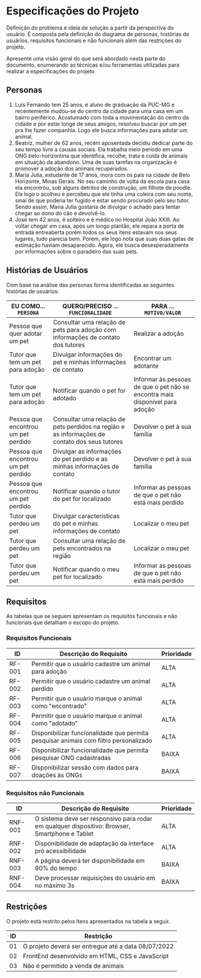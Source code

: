 # Especificações do Projeto

Definição do problema e ideia de solução a partir da perspectiva do usuário. É composta pela definição do diagrama de personas, histórias de usuários, requisitos funcionais e não funcionais além das restrições do projeto.

Apresente uma visão geral do que será abordado nesta parte do documento, enumerando as técnicas e/ou ferramentas utilizadas para realizar a especificações do projeto

## Personas

1. Luis Fernando tem 25 anos, é aluno de graduação da PUC-MG e recentemente mudou-se do centro da cidade para uma casa em um bairro periférico. Acostumado com toda a movimentação do centro da cidade e por estar longe de seus amigos, resolveu buscar por um pet pra lhe fazer companhia. Logo ele busca informações para adotar um animal.
2. Beatriz, mulher de 62 anos, recém aposentada decidiu dedicar parte do seu tempo livre a causas sociais. Ela trabalha meio período em uma ONG belo-horizontina que identifica, recolhe, trata e cuida de animais em situação da abandono. Uma de suas tarefas na organização é promover a adoção dos animais recuperados.
3. Maria Julia, estudante de 17 anos, mora com os pais na cidade de Belo Horizonte, Minas Gerais. No seu caminho de volta da escola para casa ela encontrou, sob alguns detritos de construção, um filhote de poodle. Ela logo o acolheu e percebeu que ele tinha uma coleira com seu nome, sinal de que poderia ter fugido e estar sendo procurado pelo seu tutor. Sendo assim, Maria Julia gostaria de divulgar o achado para tentar chegar ao dono do cão e devolvê-lo.
4. José tem 42 anos, é solteiro e é médico no Hospital João XXIII. Ao voltar chegar em casa, após um longo plantão, ele repara a porta de entrada entreaberta porém todos os seus itens estavam nos seus lugares, tudo parecia bem. Porém, ele logo nota que suas duas gatas de estimação haviam desaparecido. Agora, ele busca desesperadamente por informações sobre o paradeiro das suas pets.

## Histórias de Usuários

Com base na análise das personas forma identificadas as seguintes histórias de usuários:

| EU COMO... `PERSONA`                | QUERO/PRECISO ... `FUNCIONALIDADE`                                                            | PARA ... `MOTIVO/VALOR`                                                      |
| ----------------------------------- | --------------------------------------------------------------------------------------------- | ---------------------------------------------------------------------------- |
| Pessoa que quer adotar um pet       | Consultar uma relação de pets para adoção com informações de contato dos tutores              | Realizar a adoção                                                            |
| Tutor que tem um pet para adoção    | Divulgar informações do pet e minhas informações de contato                                   | Encontrar um adotante                                                        |
| Tutor que tem um pet para adoção    | Notificar quando o pet for adotado                                                            | Informar às pessoas de que o pet não se encontra mais disponível para adoção |
| Pessoa que encontrou um pet perdido | Consultar uma relação de pets perdidos na região e as informações de contato dos seus tutores | Devolver o pet à sua família                                                 |
| Pessoa que encontrou um pet perdido | Divulgar as informações do pet perdido e as minhas informações de contato                     | Devolver o pet à sua família                                                 |
| Pessoa que encontrou um pet perdido | Notificar quando o tutor do pet for localizado                                                | Informar as pessoas de que o pet não está mais perdido                       |
| Tutor que perdeu um pet             | Divulgar características do pet e minhas informações de contato                               | Localizar o meu pet                                                          |
| Tutor que perdeu um pet             | Consultar uma relação de pets encontrados na região                                           | Localizar o meu pet                                                          |
| Tutor que perdeu um pet             | Notificar quando o meu pet for localizado                                                     | Informar as pessoas de que o pet não está mais perdido                       |

## Requisitos

As tabelas que se seguem apresentam os requisitos funcionais e não funcionais que detalham o escopo do projeto.

### Requisitos Funcionais

| ID     | Descrição do Requisito                                                                                   | Prioridade |
| ------ | -------------------------------------------------------------------------------------------------------- | ---------- |
| RF-001 | Permitir que o usuário cadastre um animal para adoção                                                    | ALTA       |
| RF-002 | Permitir que o usuário cadastre um animal perdido                                                        | ALTA       |
| RF-003 | Permitir que o usuário marque o animal como "encontrado"                                                 | ALTA       |
| RF-004 | Permitir que o usuário marque o animal como "adotado"                                                    | ALTA       |
| RF-005 | Disponibilizar funcionalidade que permita pesquisar animais com filtro personalizado                     | ALTA       |
| RF-006 | Disponibilizar funcionalidade que permita pesquisar ONG cadastradas                                      | BAIXA      |
| RF-007 | Disponibilizar sessão com dados para doações às ONGs                                                     | BAIXA      |

### Requisitos não Funcionais

| ID      | Descrição do Requisito                                                                          | Prioridade |
| ------- | ----------------------------------------------------------------------------------------------- | ---------- |
| RNF-001 | O sistema deve ser responsivo para rodar em qualquer dispositivo: Browser, Smartphone e Tablet  | ALTA     |
| RNF-002 | Disponibilidade de adaptação da interface pró acessibilidade                                    | ALTA     |
| RNF-003 | A página deverá ter disponibilidade em 90% do tempo                                             | BAIXA     |
| RNF-004 | Deve processar requisições do usuário em no máximo 3s                                           | BAIXA     |



## Restrições

O projeto está restrito pelos itens apresentados na tabela a seguir.

| ID  | Restrição                                             |
| --- | ----------------------------------------------------- |
| 01  | O projeto deverá ser entregue até a data 08/07/2022   |
| 02  | FrontEnd desenvolvido em HTML, CSS e JavaScript       |
| 03  | Não é permitido a venda de animais                    |
